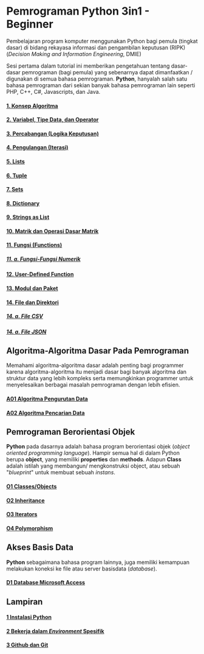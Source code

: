 # Pemrograman Python 3in1 - Beginner
Pembelajaran program komputer menggunakan Python bagi pemula (tingkat dasar) di bidang rekayasa informasi dan pengambilan keputusan (RIPK) (_Decision Making and Information Engineering_, DMIE)

Sesi pertama dalam tutorial ini memberikan pengetahuan tentang dasar-dasar pemrograman (bagi pemula) yang sebenarnya dapat dimanfaatkan / digunakan di semua bahasa pemrograman. __Python__, hanyalah salah satu bahasa pemrograman dari sekian banyak bahasa pemrograman lain seperti PHP, C++, C#, Javascripts, dan Java. 

#### [1. Konsep Algoritma](01%20Konsep%20Algoritma.ipynb)
#### [2. Variabel, Tipe Data, dan Operator](02%20Variable%20Tipe%20Data%20dan%20Operator.ipynb)
#### [3. Percabangan (Logika Keputusan)](03%20Percabangan%20IF_ELSE_ELIF.ipynb)
#### [4. Pengulangan (Iterasi)](04%20Pengulangan%20Iterasi.ipynb)
#### [5. Lists](05%20Lists.ipynb)
#### [6. Tuple](06%20Tuple.ipynb)
#### [7. Sets](07%20Sets.ipynb)
#### [8. Dictionary](08%20Dictionary.ipynb)
#### [9. Strings as List](09%20String%20as%20List.ipynb)
#### [10. Matrik dan Operasi Dasar Matrik](10%20Matriks.ipynb)
#### [11. Fungsi (Functions)](11%20Functions.ipynb)
##### [11. a. Fungsi-Fungsi Numerik](11a%20Fungsi-Fungsi%20Numerik.ipynb)
#### [12. User-Defined Function](12%20User-Defined%20Functions.ipynb)
#### [13. Modul dan Paket](13%20Modul%20dan%20Paket.ipynb)
#### [14. File dan Direktori](14%20File%20dan%20Direktori.ipynb)
##### [14. a. File CSV](14a%20File%20CSV.ipynb)
##### [14. a. File JSON](14b%20File%20JSON.ipynb)

## Algoritma-Algoritma Dasar Pada Pemrograman
Memahami algoritma-algoritma dasar adalah penting bagi programmer karena algoritma-algoritma itu menjadi dasar bagi banyak algoritma dan struktur data yang lebih kompleks serta memungkinkan programmer untuk menyelesaikan berbagai masalah pemrograman dengan lebih efisien.

#### [A01 Algoritma Pengurutan Data](A01%20Algoritma%20Pengurutan.ipynb)

#### [A02 Algoritma Pencarian Data](A02%20Algoritma%20Pencarian.ipynb)

## Pemrograman Berorientasi Objek
__Python__ pada dasarnya adalah bahasa program berorientasi objek (_object oriented programming language_). 
Hampir semua hal di dalam Python berupa __object__, yang memiliki __properties__ dan __methods__. 
Adapun  __Class__ adalah istilah yang membangun/ mengkonstruksi object, atau sebuah "_blueprint_" untuk membuat sebuah _instans_.

#### [O1 Classes/Objects](O1%20Classes-Objects.ipynb)
#### [O2 Inheritance](O2%20Inheritance.ipynb)
#### [O3 Iterators](O3%20Iterators%20Property.ipynb)
#### [O4 Polymorphism](O4%20Polymorphism.ipynb)

## Akses Basis Data
__Python__ sebagaimana bahasa program lainnya, juga memiliki kemampuan melakukan koneksi ke file atau server basisdata (_database_). 

#### [D1 Database Microsoft Access](D1%20Access%20Database.ipynb)

## Lampiran
#### [1 Instalasi Python](l1_instalasi_dan_IDE.ipynb)

#### [2 Bekerja dalam _Environment_ Spesifik](l2_environment.ipynb)
#### [3 Github dan Git](l3_github_dan_git.md)
